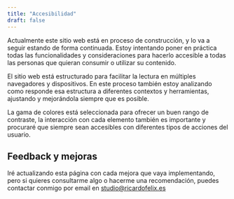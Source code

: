 ```yaml
---
title: "Accesibilidad"
draft: false
---
```


Actualmente este sitio web está en proceso de construcción, y lo va a seguir estando de forma continuada. Estoy intentando poner en práctica todas las funcionalidades y consideraciones para hacerlo accesible a todas las personas que quieran consumir o utilizar su contenido.

El sitio web está estructurado para facilitar la lectura en múltiples navegadores y dispositivos. En este proceso también estoy analizando como responde esa estructura a diferentes contextos y herramientas, ajustando y mejorándola siempre que es posible.

La gama de colores está seleccionada para ofrecer un buen rango de contraste, la interacción con cada elemento también es importante y procuraré que siempre sean accesibles con diferentes tipos de acciones del usuario.

## Feedback y mejoras

Iré actualizando esta página con cada mejora que vaya implementando, pero si quieres consultarme algo o hacerme una recomendación, puedes contactar conmigo por email en [studio@ricardofelix.es](mailto:studio@ricardofelix.es)
